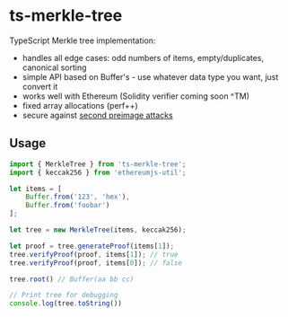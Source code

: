 ts-merkle-tree
==============

TypeScript Merkle tree implementation:

 * handles all edge cases: odd numbers of items, empty/duplicates, canonical sorting
 * simple API based on Buffer's - use whatever data type you want, just convert it
 * works well with Ethereum (Solidity verifier coming soon ^TM)
 * fixed array allocations (perf++)
 * secure against [second preimage attacks](https://flawed.net.nz/2018/02/21/attacking-merkle-trees-with-a-second-preimage-attack/)

## Usage
```ts
import { MerkleTree } from 'ts-merkle-tree';
import { keccak256 } from 'ethereumjs-util';

let items = [
    Buffer.from('123', 'hex'),
    Buffer.from('foobar')
];

let tree = new MerkleTree(items, keccak256);

let proof = tree.generateProof(items[1]);
tree.verifyProof(proof, items[1]); // true
tree.verifyProof(proof, items[0]); // false

tree.root() // Buffer(aa bb cc)

// Print tree for debugging
console.log(tree.toString())
```